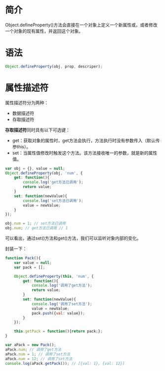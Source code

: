 # 简介
Object.defineProperty()方法会直接在一个对象上定义一个新属性或，或者修改一个对象的现有属性，并返回这个对象。

# 语法
```js
Object.defineProperty(obj, prop, descriper);
```
# 属性描述符
属性描述符分为两种：
- 数据描述符
- 存取描述符

**存取描述符**同时具有以下可选键：
- get：获取对象的属性时，get方法会执行，方法执行时没有参数传入（默认传参this）。
- set：当属性值修改时触发这个方法。该方法接收唯一的参数，就是新的属性值。

```js
var obj = {}, value = null;
Object.defineProperty(obj, 'num', {
    get: function(){
        console.log('get方法已调用');
        return value;
    }
    set: function(newValue){
        console.log('set方法已调用');
        value = newValue;
    }
});

obj.num = 1; // set方法已调用
obj.num; // get方法已调用 // 1
```

可以看出，通过set()方法和get()方法，我们可以监听对象内部的变化。

封装一下：
```js
function Pack(){
    var value = null;
    var pack = [];

    Object.defineProperty(this, 'num', {
        get: function(){
            console.log('调用了get方法');
            return value;
        }
        set: function(newValue){
            console.log('调用了set方法');
            value = newValue;
            pack.push({val: value});
        }
    });

    this.getPack = function(){return pack;};
}

var aPack = new Pack();
aPack.num; // 调用了get方法
aPack.num = 1; // 调用了set方法
aPack.num = 12; // 调用了set方法
console.log(aPack.getPack()); // [{val: 1}, {val: 12}]
```